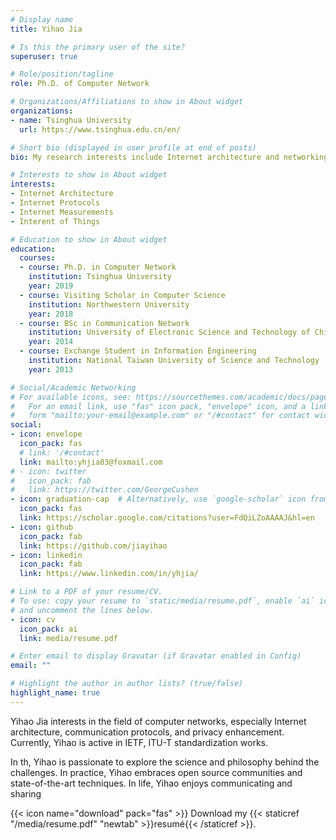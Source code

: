 ```yaml
---
# Display name
title: Yihao Jia

# Is this the primary user of the site?
superuser: true

# Role/position/tagline
role: Ph.D. of Computer Network

# Organizations/Affiliations to show in About widget
organizations:
- name: Tsinghua University
  url: https://www.tsinghua.edu.cn/en/

# Short bio (displayed in user profile at end of posts)
bio: My research interests include Internet architecture and networking protocol.

# Interests to show in About widget
interests:
- Internet Architecture
- Internet Protocols
- Internet Measurements
- Interent of Things

# Education to show in About widget
education:
  courses:
  - course: Ph.D. in Computer Network
    institution: Tsinghua University
    year: 2019
  - course: Visiting Scholar in Computer Science
    institution: Northwestern University
    year: 2018
  - course: BSc in Communication Network
    institution: University of Electronic Science and Technology of China
    year: 2014
  - course: Exchange Student in Information Engineering
    institution: National Taiwan University of Science and Technology
    year: 2013

# Social/Academic Networking
# For available icons, see: https://sourcethemes.com/academic/docs/page-builder/#icons
#   For an email link, use "fas" icon pack, "envelope" icon, and a link in the
#   form "mailto:your-email@example.com" or "/#contact" for contact widget.
social:
- icon: envelope
  icon_pack: fas
  # link: '/#contact'
  link: mailto:yhjia03@foxmail.com
# - icon: twitter
#   icon_pack: fab
#   link: https://twitter.com/GeorgeCushen
- icon: graduation-cap  # Alternatively, use `google-scholar` icon from `ai` icon pack
  icon_pack: fas
  link: https://scholar.google.com/citations?user=FdQiLZoAAAAJ&hl=en
- icon: github
  icon_pack: fab
  link: https://github.com/jiayihao
- icon: linkedin
  icon_pack: fab
  link: https://www.linkedin.com/in/yhjia/

# Link to a PDF of your resume/CV.
# To use: copy your resume to `static/media/resume.pdf`, enable `ai` icons in `params.toml`, 
# and uncomment the lines below.
- icon: cv
  icon_pack: ai
  link: media/resume.pdf

# Enter email to display Gravatar (if Gravatar enabled in Config)
email: ""

# Highlight the author in author lists? (true/false)
highlight_name: true
---
```


Yihao Jia interests in the field of computer networks, especially Internet architecture, communication protocols, and privacy enhancement. Currently, Yihao is active in IETF, ITU-T standardization works.

In th, Yihao is passionate to explore the science and philosophy behind the challenges. In practice, Yihao embraces open source communities and state-of-the-art techniques. In life, Yihao enjoys communicating and sharing 

{{< icon name="download" pack="fas" >}} Download my {{< staticref "/media/resume.pdf" "newtab" >}}resumé{{< /staticref >}}.
